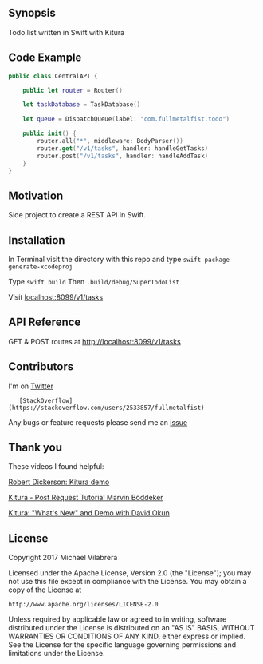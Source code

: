 ## Synopsis

Todo list written in Swift with Kitura

## Code Example

```swift
public class CentralAPI {

    public let router = Router()

    let taskDatabase = TaskDatabase()

    let queue = DispatchQueue(label: "com.fullmetalfist.todo")

    public init() {
        router.all("*", middleware: BodyParser())
        router.get("/v1/tasks", handler: handleGetTasks)
        router.post("/v1/tasks", handler: handleAddTask)
    }
}
```

## Motivation

Side project to create a REST API in Swift.

## Installation

In Terminal visit the directory with this repo and type
    `swift package generate-xcodeproj`

Type
    `swift build`
Then
    `.build/debug/SuperTodoList`

Visit [localhost:8099/v1/tasks](http://localhost:8099/v1/tasks)


## API Reference

GET & POST routes at [http://localhost:8099/v1/tasks](http://localhost:8099/v1/tasks)


## Contributors

I'm on [Twitter](https://twitter.com/MVilabrera)

       [StackOverflow](https://stackoverflow.com/users/2533857/fullmetalfist)

Any bugs or feature requests please send me an [issue](https://github.com/FullMetalFist/SuperTodoList/issues)


## Thank you

These videos I found helpful:

[Robert Dickerson: Kitura demo](https://youtu.be/xEStdmwFVBg)

[Kitura - Post Request Tutorial Marvin Böddeker](https://youtu.be/iyPibwSk85w)

[Kitura: "What's New" and Demo with David Okun](https://youtu.be/tCI6wppenII)


## License

Copyright 2017 Michael Vilabrera

Licensed under the Apache License, Version 2.0 (the "License");
you may not use this file except in compliance with the License.
You may obtain a copy of the License at

    http://www.apache.org/licenses/LICENSE-2.0

Unless required by applicable law or agreed to in writing, software
distributed under the License is distributed on an "AS IS" BASIS,
WITHOUT WARRANTIES OR CONDITIONS OF ANY KIND, either express or implied.
See the License for the specific language governing permissions and
limitations under the License.
